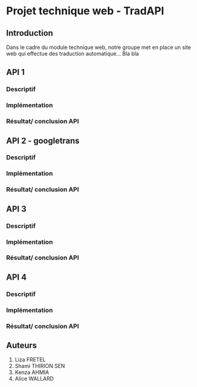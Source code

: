 # Projet technique web - TradAPI

## Introduction
Dans le cadre du module technique web, notre groupe met en place un site web qui effectue des traduction automatique... Bla bla 

## API 1

### Descriptif

### Implémentation

### Résultat/ conclusion API


## API 2 - googletrans

### Descriptif

### Implémentation

### Résultat/ conclusion API

## API 3 

### Descriptif

### Implémentation

### Résultat/ conclusion API

## API 4

### Descriptif

### Implémentation

### Résultat/ conclusion API


## Auteurs

1. Liza FRETEL
2. Shami THIRION SEN
3. Kenza AHMIA
4. Alice WALLARD

